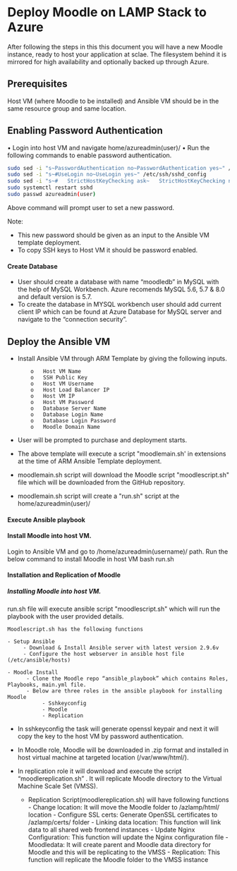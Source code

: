 # Deploy Moodle on LAMP Stack to Azure

After following the steps in this this document you will have a new Moodle instance, ready to host your application at sclae.
The filesystem behind it is mirrored for high availability and
optionally backed up through Azure.

## Prerequisites

Host VM (where Moodle to be installed) and Ansible VM should be in the same resource group and same location.

## Enabling Password Authentication  
•	Login into host VM and navigate home/azureadmin(user)/ 
•	Run the following commands to enable password authentication.

```sh
sudo sed -i "s~PasswordAuthentication no~PasswordAuthentication yes~" /etc/ssh/sshd_config
sudo sed -i "s~#UseLogin no~UseLogin yes~" /etc/ssh/sshd_config
sudo sed -i "s~#   StrictHostKeyChecking ask~   StrictHostKeyChecking no~" /etc/ssh/ssh_config
sudo systemctl restart sshd
sudo passwd azureadmin(user)
```

Above command will prompt user to set a new password.

Note: 
- This new password should be given as an input to the Ansible VM template deployment.
- To copy SSH keys to Host VM it should be password enabled.

#### Create Database

- User should create a database with name “moodledb” in MySQL with the help of MySQL Workbench.
     Azure recomends MySQL 5.6, 5.7 & 8.0 and default version is 5.7.
- To create the database in MYSQL workbench user should add current client IP which can be found at Azure Database for MySQL server and navigate to the “connection security”. 

## Deploy the Ansible VM

-	Install Ansible VM through ARM Template by giving the following inputs.

            o	Host VM Name
            o	SSH Public Key
            o	Host VM Username
            o	Host Load Balancer IP
            o	Host VM IP
            o	Host VM Password
            o	Database Server Name
            o	Database Login Name
            o	Database Login Password
            o	Moodle Domain Name

-   User will be prompted to purchase and deployment starts.

-	The above template will execute a script "moodlemain.sh' in extensions at the time of ARM Ansible Template deployment.
-	moodlemain.sh script will download the Moodle script "moodlescript.sh" file which will be downloaded from the GitHub repository.
-	moodlemain.sh script will create a "run.sh" script at the home/azureadmin(user)/ 


#### Execute Ansible playbook

#### Install Moodle into host VM.

Login to Ansible VM and go to /home/azureadmin(username)/ path.
Run the below command to install Moodle in host VM
                bash run.sh


#### Installation and Replication of Moodle

##### Installing Moodle into host VM.

run.sh file will execute ansible script "moodlescript.sh" which will run the playbook with the user provided details.
    
    Moodlescript.sh has the following functions 

    - Setup Ansible
         - Download & Install Ansible server with latest version 2.9.6v
         - Configure the host webserver in ansible host file (/etc/ansible/hosts)

    - Moodle Install
          - Clone the Moodle repo “ansible_playbook” which contains Roles, Playbooks, main.yml file.
          - Below are three roles in the ansible playbook for installing Moodle
               - Sshkeyconfig
               - Moodle
               - Replication

- In sshkeyconfig the task will generate openssl keypair and next it will copy the key to the host VM by password authentication.

- In Moodle role, Moodle will be downloaded in .zip format and installed in host virtual machine at targeted location (/var/www/html/).

- In replication role it will download and execute the script “moodlereplication.sh” . It will replicate Moodle directory to the Virtual Machine Scale Set (VMSS). 

    - Replication Script(moodlereplication.sh) will have following functions
        	- Change location: It will move the Moodle folder to /azlamp/html/ location
                - Configure SSL certs: Generate OpenSSL certificates to /azlamp/certs/ folder
                - Linking data location:  This function will link data to all shared  web frontend instances
                - Update Nginx Configuration: This function will update the Nginx configuration file
                - Moodledata: It will create parent and Moodle data directory for Moodle and this will be replicating to the VMSS
                - Replication: This function will replicate the Moodle folder to the VMSS instance

